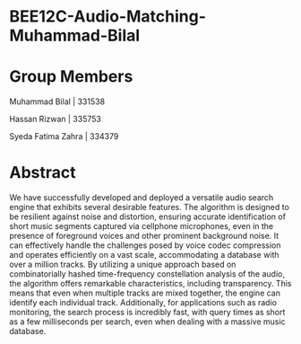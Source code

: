 # BEE12C-Audio-Matching-Muhammad-Bilal

# Group Members

Muhammad Bilal     | 331538

Hassan Rizwan      | 335753

Syeda Fatima Zahra | 334379

# Abstract

We have successfully developed and deployed a versatile audio search engine that exhibits several desirable features. The algorithm is designed to be resilient against noise and distortion, ensuring accurate identification of short music segments captured via cellphone microphones, even in the presence of foreground voices and other prominent background noise. It can effectively handle the challenges posed by voice codec compression and operates efficiently on a vast scale, accommodating a database with over a million tracks. By utilizing a unique approach based on combinatorially hashed time-frequency constellation analysis of the audio, the algorithm offers remarkable characteristics, including transparency. This means that even when multiple tracks are mixed together, the engine can identify each individual track. Additionally, for applications such as radio monitoring, the search process is incredibly fast, with query times as short as a few milliseconds per search, even when dealing with a massive music database.
